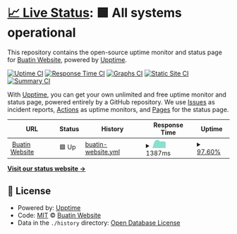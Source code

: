 # [📈 Live Status](https://buatin.website): <!--live status--> **🟩 All systems operational**

This repository contains the open-source uptime monitor and status page for [Buatin Website](https://buatin.website), powered by [Upptime](https://github.com/upptime/upptime).

[![Uptime CI](https://github.com/Buatin-Website/buatin-website-monitor/workflows/Uptime%20CI/badge.svg)](https://github.com/Buatin-Website/buatin-website-monitor/actions?query=workflow%3A%22Uptime+CI%22)
[![Response Time CI](https://github.com/Buatin-Website/buatin-website-monitor/workflows/Response%20Time%20CI/badge.svg)](https://github.com/Buatin-Website/buatin-website-monitor/actions?query=workflow%3A%22Response+Time+CI%22)
[![Graphs CI](https://github.com/Buatin-Website/buatin-website-monitor/workflows/Graphs%20CI/badge.svg)](https://github.com/Buatin-Website/buatin-website-monitor/actions?query=workflow%3A%22Graphs+CI%22)
[![Static Site CI](https://github.com/Buatin-Website/buatin-website-monitor/workflows/Static%20Site%20CI/badge.svg)](https://github.com/Buatin-Website/buatin-website-monitor/actions?query=workflow%3A%22Static+Site+CI%22)
[![Summary CI](https://github.com/Buatin-Website/buatin-website-monitor/workflows/Summary%20CI/badge.svg)](https://github.com/Buatin-Website/buatin-website-monitor/actions?query=workflow%3A%22Summary+CI%22)

With [Upptime](https://upptime.js.org), you can get your own unlimited and free uptime monitor and status page, powered entirely by a GitHub repository. We use [Issues](https://github.com/Buatin-Website/buatin-website-monitor/issues) as incident reports, [Actions](https://github.com/Buatin-Website/buatin-website-monitor/actions) as uptime monitors, and [Pages](https://buatin.website) for the status page.

<!--start: status pages-->
<!-- This summary is generated by Upptime (https://github.com/upptime/upptime) -->
<!-- Do not edit this manually, your changes will be overwritten -->
<!-- prettier-ignore -->
| URL | Status | History | Response Time | Uptime |
| --- | ------ | ------- | ------------- | ------ |
| <img alt="" src="https://favicons.githubusercontent.com/buatin.website" height="13"> [Buatin Website](https://buatin.website) | 🟩 Up | [buatin-website.yml](https://github.com/Buatin-Website/buatin-website-monitor/commits/HEAD/history/buatin-website.yml) | <details><summary><img alt="Response time graph" src="./graphs/buatin-website/response-time-week.png" height="20"> 1387ms</summary><br><a href="https://Buatin-Website.github.io/buatin-website-monitor/history/buatin-website"><img alt="Response time 1387" src="https://img.shields.io/endpoint?url=https%3A%2F%2Fraw.githubusercontent.com%2FBuatin-Website%2Fbuatin-website-monitor%2FHEAD%2Fapi%2Fbuatin-website%2Fresponse-time.json"></a><br><a href="https://Buatin-Website.github.io/buatin-website-monitor/history/buatin-website"><img alt="24-hour response time 1278" src="https://img.shields.io/endpoint?url=https%3A%2F%2Fraw.githubusercontent.com%2FBuatin-Website%2Fbuatin-website-monitor%2FHEAD%2Fapi%2Fbuatin-website%2Fresponse-time-day.json"></a><br><a href="https://Buatin-Website.github.io/buatin-website-monitor/history/buatin-website"><img alt="7-day response time 1387" src="https://img.shields.io/endpoint?url=https%3A%2F%2Fraw.githubusercontent.com%2FBuatin-Website%2Fbuatin-website-monitor%2FHEAD%2Fapi%2Fbuatin-website%2Fresponse-time-week.json"></a><br><a href="https://Buatin-Website.github.io/buatin-website-monitor/history/buatin-website"><img alt="30-day response time 1387" src="https://img.shields.io/endpoint?url=https%3A%2F%2Fraw.githubusercontent.com%2FBuatin-Website%2Fbuatin-website-monitor%2FHEAD%2Fapi%2Fbuatin-website%2Fresponse-time-month.json"></a><br><a href="https://Buatin-Website.github.io/buatin-website-monitor/history/buatin-website"><img alt="1-year response time 1387" src="https://img.shields.io/endpoint?url=https%3A%2F%2Fraw.githubusercontent.com%2FBuatin-Website%2Fbuatin-website-monitor%2FHEAD%2Fapi%2Fbuatin-website%2Fresponse-time-year.json"></a></details> | <details><summary><a href="https://Buatin-Website.github.io/buatin-website-monitor/history/buatin-website">97.60%</a></summary><a href="https://Buatin-Website.github.io/buatin-website-monitor/history/buatin-website"><img alt="All-time uptime 97.60%" src="https://img.shields.io/endpoint?url=https%3A%2F%2Fraw.githubusercontent.com%2FBuatin-Website%2Fbuatin-website-monitor%2FHEAD%2Fapi%2Fbuatin-website%2Fuptime.json"></a><br><a href="https://Buatin-Website.github.io/buatin-website-monitor/history/buatin-website"><img alt="24-hour uptime 97.47%" src="https://img.shields.io/endpoint?url=https%3A%2F%2Fraw.githubusercontent.com%2FBuatin-Website%2Fbuatin-website-monitor%2FHEAD%2Fapi%2Fbuatin-website%2Fuptime-day.json"></a><br><a href="https://Buatin-Website.github.io/buatin-website-monitor/history/buatin-website"><img alt="7-day uptime 97.60%" src="https://img.shields.io/endpoint?url=https%3A%2F%2Fraw.githubusercontent.com%2FBuatin-Website%2Fbuatin-website-monitor%2FHEAD%2Fapi%2Fbuatin-website%2Fuptime-week.json"></a><br><a href="https://Buatin-Website.github.io/buatin-website-monitor/history/buatin-website"><img alt="30-day uptime 97.60%" src="https://img.shields.io/endpoint?url=https%3A%2F%2Fraw.githubusercontent.com%2FBuatin-Website%2Fbuatin-website-monitor%2FHEAD%2Fapi%2Fbuatin-website%2Fuptime-month.json"></a><br><a href="https://Buatin-Website.github.io/buatin-website-monitor/history/buatin-website"><img alt="1-year uptime 97.60%" src="https://img.shields.io/endpoint?url=https%3A%2F%2Fraw.githubusercontent.com%2FBuatin-Website%2Fbuatin-website-monitor%2FHEAD%2Fapi%2Fbuatin-website%2Fuptime-year.json"></a></details>

<!--end: status pages-->

[**Visit our status website →**](https://buatin.website)

## 📄 License

- Powered by: [Upptime](https://github.com/upptime/upptime)
- Code: [MIT](./LICENSE) © [Buatin Website](https://buatin.website)
- Data in the `./history` directory: [Open Database License](https://opendatacommons.org/licenses/odbl/1-0/)

